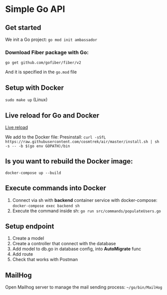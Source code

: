 # Simple Go API

## Get started

We init a Go project:
`go mod init ambassador`

### Download Fiber package with Go:

`go get github.com/gofiber/fiber/v2`

And it is specified in the `go.mod` file

## Setup with Docker

`sudo make up` (Linux)

## Live reload for Go and Docker

[Live reload](https://github.com/cosmtrek/air)

We add to the Docker file:
Presinstall: `curl -sSfL https://raw.githubusercontent.com/cosmtrek/air/master/install.sh | sh -s -- -b $(go env GOPATH)/bin`

## Is you want to rebuild the Docker image:

`docker-compose up --build`

## Execute commands into Docker

1. Connect via sh with **backend** container service with docker-compose: `docker-compose exec backend sh`
2. Execute the command inside sh: `go run src/commands/populateUsers.go`

## Setup endpoint

1. Create a model
2. Create a controller that connect with the database
3. Add model to db.go in database config, into **AutoMigrate** func
4. Add route
5. Check that works with Postman

## MailHog

Open Mailhog server to manage the mail sending process: `~/go/bin/MailHog`
